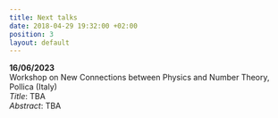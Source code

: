 ```yaml
---
title: Next talks
date: 2018-04-29 19:32:00 +02:00
position: 3
layout: default
---
```


**16/06/2023**\
Workshop on New Connections between Physics and Number Theory, Pollica (Italy)\
*Title*: TBA\
*Abstract*: TBA